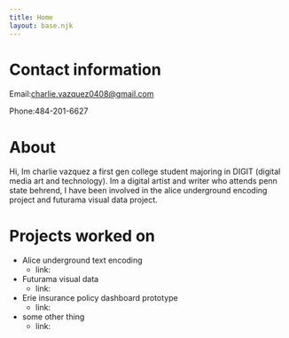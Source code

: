 ```yaml
---
title: Home
layout: base.njk
---
```


# Contact information

Email:charlie.vazquez0408@gmail.com

Phone:484-201-6627

# About


Hi, Im charlie vazquez a first gen college student majoring in DIGIT (digital media art and technology). Im a digital artist and writer who attends penn state behrend, I have been involved in the alice underground encoding project and futurama visual data project.

# Projects worked on
- Alice underground text encoding
  - link:
- Futurama visual data 
  - link:
- Erie insurance policy dashboard prototype
  - link:
- some other thing
  - link:



